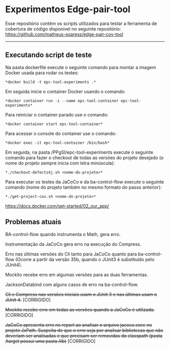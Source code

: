 # Experimentos Edge-pair-tool

Esse repositório contém os scripts utilizados para testar a ferramenta de cobertura de código disponível no seguinte repositório: https://github.com/matheus-soaress/edge-pair-cov-tool

---

## Executando script de teste

Na pasta dockerfile execute o seguinte comando para montar a imagem Docker usada para rodar os testes:

    *docker build -t epc-tool-experiments .*

Em seguida inicie o container Docker usando o comando:

    *docker container run -i --name epc-tool-container epc-tool-experiments*

Para reiniciar o container parado use o comando:

    *docker container start epc-tool-container*
    
Para acessar o console do container use o comando:

    *docker exec -it epc-tool-container /bin/bash*

Em seguida, na pasta /PPgSI/epc-tool-experiments execute o seguinte comando para fazer o checkout de todas as versões do projeto desejado (o nome do projeto sempre inicia com letra minúscula):

    *./checkout-defects4j.sh <nome-do-projeto>*

Para executar os testes da JaCoCo e da ba-control-flow execute o seguinte comando (nome do projeto também no mesmo formato do passo anterior):

    *./get-project-cov.sh <nome-do-projeto>*

https://docs.docker.com/get-started/02_our_app/

## Problemas atuais

BA-control-flow quando instrumenta o Math, gera erro.

Instrumentação da JaCoCo gera erro na execução do Compress.

Erro nas últimas versões do Cli tanto para JaCoCo quanto para ba-control-flow (Ocorre a partir da versão 35b, quando o JUnit3 é substituído pelo JUnit4).

Mockito recebe erro em algumas versões para as duas ferramentas.

JacksonDatabind com alguns casos de erro na ba-control-flow.

~~Cli e Compress nas versões iniciais usam o JUnit 3 e nas últimas usam o JUnit 4.~~ [CORRIGIDO]

~~Mockito recebe erro em todas as versões quando a JaCoCo é utilizada.~~ [CORRIGIDO]

~~JaCoCo apresenta erro no report ao analisar o arquivo jacoco.exec no projeto JxPath. Suspeita de que o erro seja por analisar bibliotecas que não deveriam ser analisadas e que precisam ser removidas do classpath (pasta /target possui uma pasta /lib)~~ [CORRIGIDO]